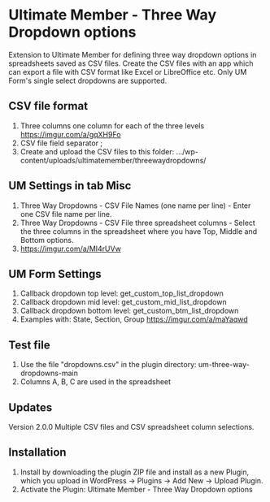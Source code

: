 # Ultimate Member - Three Way Dropdown options
Extension to Ultimate Member for defining three way dropdown options in spreadsheets saved as CSV files.
Create the CSV files with an app which can export a file with CSV format like Excel or LibreOffice etc.
Only UM Form's single select dropdowns are supported.

## CSV file format
1. Three columns one column for each of the three levels https://imgur.com/a/gqXH9Fo
2. CSV file field separator ;
3. Create and upload the CSV files to this folder:  .../wp-content/uploads/ultimatemember/threewaydropdowns/

## UM Settings in tab Misc
1. Three Way Dropdowns - CSV File Names (one name per line) - Enter one CSV file name per line.
2. Three Way Dropdowns - CSV File three spreadsheet columns - Select the three columns in the spreadsheet where you have Top, Middle and Bottom options.
3. https://imgur.com/a/MI4rUVw

## UM Form Settings
1. Callback dropdown top level: get_custom_top_list_dropdown
2. Callback dropdown mid level: get_custom_mid_list_dropdown
3. Callback dropdown bottom level: get_custom_btm_list_dropdown
4. Examples with: State, Section, Group https://imgur.com/a/maYaqwd

## Test file
1. Use the file "dropdowns.csv" in the plugin directory: um-three-way-dropdowns-main
2. Columns A, B, C are used in the spreadsheet  

## Updates
Version 2.0.0 Multiple CSV files and CSV spreadsheet column selections.

## Installation
1. Install by downloading the plugin ZIP file and install as a new Plugin, which you upload in WordPress -> Plugins -> Add New -> Upload Plugin.
2. Activate the Plugin: Ultimate Member - Three Way Dropdown options
